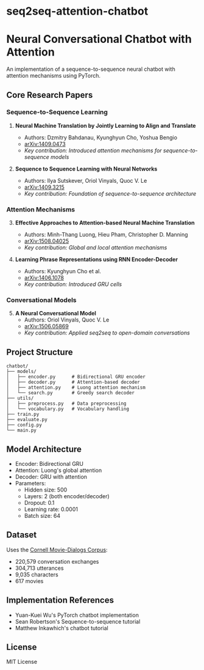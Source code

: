 # seq2seq-attention-chatbot



# Neural Conversational Chatbot with Attention

An implementation of a sequence-to-sequence neural chatbot with attention mechanisms using PyTorch.

## Core Research Papers

### Sequence-to-Sequence Learning
1. **Neural Machine Translation by Jointly Learning to Align and Translate**
   - Authors: Dzmitry Bahdanau, Kyunghyun Cho, Yoshua Bengio
   - [arXiv:1409.0473](https://arxiv.org/abs/1409.0473)
   - *Key contribution: Introduced attention mechanisms for sequence-to-sequence models*

2. **Sequence to Sequence Learning with Neural Networks**
   - Authors: Ilya Sutskever, Oriol Vinyals, Quoc V. Le
   - [arXiv:1409.3215](https://arxiv.org/abs/1409.3215)
   - *Key contribution: Foundation of sequence-to-sequence architecture*

### Attention Mechanisms
3. **Effective Approaches to Attention-based Neural Machine Translation**
   - Authors: Minh-Thang Luong, Hieu Pham, Christopher D. Manning
   - [arXiv:1508.04025](https://arxiv.org/abs/1508.04025)
   - *Key contribution: Global and local attention mechanisms*

4. **Learning Phrase Representations using RNN Encoder-Decoder**
   - Authors: Kyunghyun Cho et al.
   - [arXiv:1406.1078](https://arxiv.org/abs/1406.1078)
   - *Key contribution: Introduced GRU cells*

### Conversational Models
5. **A Neural Conversational Model**
   - Authors: Oriol Vinyals, Quoc V. Le
   - [arXiv:1506.05869](https://arxiv.org/abs/1506.05869)
   - *Key contribution: Applied seq2seq to open-domain conversations*

## Project Structure
```
chatbot/
├── models/
│   ├── encoder.py      # Bidirectional GRU encoder
│   ├── decoder.py      # Attention-based decoder
│   ├── attention.py    # Luong attention mechanism
│   └── search.py       # Greedy search decoder
├── utils/
│   ├── preprocess.py   # Data preprocessing
│   └── vocabulary.py   # Vocabulary handling
├── train.py
├── evaluate.py
├── config.py
└── main.py
```

## Model Architecture
- Encoder: Bidirectional GRU 
- Attention: Luong's global attention
- Decoder: GRU with attention
- Parameters:
  - Hidden size: 500
  - Layers: 2 (both encoder/decoder)
  - Dropout: 0.1
  - Learning rate: 0.0001
  - Batch size: 64

## Dataset
Uses the [Cornell Movie-Dialogs Corpus](https://www.cs.cornell.edu/~cristian/Cornell_Movie-Dialogs_Corpus.html):
- 220,579 conversation exchanges
- 304,713 utterances
- 9,035 characters
- 617 movies

## Implementation References
- Yuan-Kuei Wu's PyTorch chatbot implementation
- Sean Robertson's Sequence-to-sequence tutorial
- Matthew Inkawhich's chatbot tutorial

## License
MIT License
